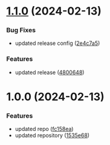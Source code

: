# [1.1.0](https://github.com/JeffersonBrasilino/ddd-bank-account/compare/v1.0.0...v1.1.0) (2024-02-13)


### Bug Fixes

* updated release config ([2e4c7a5](https://github.com/JeffersonBrasilino/ddd-bank-account/commit/2e4c7a5f4aab6e1bcbcf94b5b3e0949c7d811316))


### Features

* updated release ([4800648](https://github.com/JeffersonBrasilino/ddd-bank-account/commit/4800648c5e71726c4a3da2298d0a3677877ece4f))

# 1.0.0 (2024-02-13)


### Features

* updated repo ([fc158ea](https://github.com/JeffersonBrasilino/ddd-bank-account/commit/fc158ea80ea11700ede037b6c4c978add25bb4c6))
* updated repository ([1535e68](https://github.com/JeffersonBrasilino/ddd-bank-account/commit/1535e684ea132e58ec7e484c70d1d228decadb7b))
